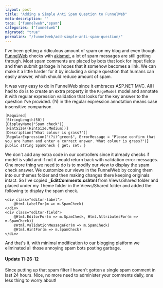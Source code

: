 ```yaml
---
layout: post
title: "Adding a Simple Anti Spam Question to FunnelWeb"
meta-description: ""
tags: ["funnelweb","spam"]
categories: ["funnelweb"]
migrated: "true"
permalink: "/funnelweb/add-simple-anti-spam-question/"
---
```

I've been getting a ridiculous amount of spam on my blog and even though [FunnelWeb][1] checks with [akismet][2], a lot of spam messages are still getting through. Most spam comments are placed by bots that look for input fields and then submit garbage in hopes that it somehow becomes a link. We can make it a little harder for it by including a simple question that humans can easily answer, which should reduce amount of spam. 

It was very easy to do in FunnelWeb since it embraces ASP.NET MVC. All I had to do is to create an extra property in the `PageModel` model and annotate it with regular expression validation that looks for the key answer to the question I've provided. (?i) in the regular expression annotation means case insensitive comparison.
 
    [Required]
    [StringLength(50)]
    [DisplayName("Spam check")]
    [HintSize((HintSize.Medium))]
    [Description("What colour is grass?")]
    [RegularExpression("(?i)^green$", ErrorMessage = "Please confirm that you are human and enter a correct answer. What colour is grass?")]
    public string SpamCheck { get; set; }

We don't add any extra code in our controllers since it already checks if model is valid and if not it would return back with validation error messages. One more thing we need to do is to modify our view to display the spam check answer. We customize our views in the FunnelWeb by coping them into our themes folder and then making changes there keeping originals intact. So I've copied **_EditComments.cshtml** from Views/Shared folder and placed under my Theme folder in the Views/Shared folder and added the following to display the spam check. 

    <div class="editor-label">
        @Html.LabelFor(m => m.SpamCheck)
    </div>
    <div class="editor-field">
        @Html.EditorFor(m => m.SpamCheck, Html.AttributesFor(m => m.SpamCheck))
        @Html.ValidationMessageFor(m => m.SpamCheck)
        @Html.HintFor(m => m.SpamCheck)
    </div>

And that's it, with minimal modification to our blogging platform we eliminated all those annoying spam bots posting garbage. 

#### Update 11-26-12
Since putting up that spam filter I haven't gotten a single spam comment in last 24 hours. Nice, no more need to administer your comments daily, one less thing to worry about!

  [1]: http://funnelweblog.com/
  [2]: http://akismet.com/